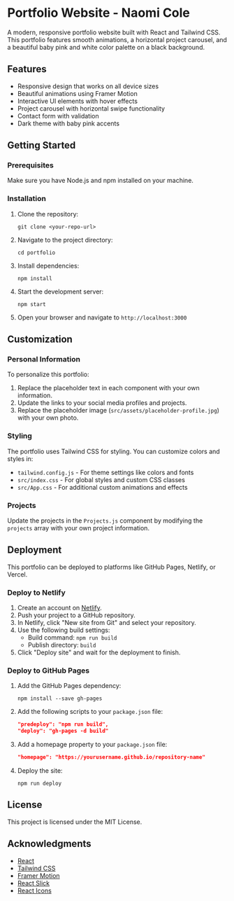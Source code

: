 # Portfolio Website - Naomi Cole

A modern, responsive portfolio website built with React and Tailwind CSS. This portfolio features smooth animations, a horizontal project carousel, and a beautiful baby pink and white color palette on a black background.

## Features

- Responsive design that works on all device sizes
- Beautiful animations using Framer Motion
- Interactive UI elements with hover effects
- Project carousel with horizontal swipe functionality
- Contact form with validation
- Dark theme with baby pink accents

## Getting Started

### Prerequisites

Make sure you have Node.js and npm installed on your machine.

### Installation

1. Clone the repository:
   ```
   git clone <your-repo-url>
   ```

2. Navigate to the project directory:
   ```
   cd portfolio
   ```

3. Install dependencies:
   ```
   npm install
   ```

4. Start the development server:
   ```
   npm start
   ```

5. Open your browser and navigate to `http://localhost:3000`

## Customization

### Personal Information

To personalize this portfolio:

1. Replace the placeholder text in each component with your own information.
2. Update the links to your social media profiles and projects.
3. Replace the placeholder image (`src/assets/placeholder-profile.jpg`) with your own photo.

### Styling

The portfolio uses Tailwind CSS for styling. You can customize colors and styles in:

- `tailwind.config.js` - For theme settings like colors and fonts
- `src/index.css` - For global styles and custom CSS classes
- `src/App.css` - For additional custom animations and effects

### Projects

Update the projects in the `Projects.js` component by modifying the `projects` array with your own project information.

## Deployment

This portfolio can be deployed to platforms like GitHub Pages, Netlify, or Vercel.

### Deploy to Netlify

1. Create an account on [Netlify](https://www.netlify.com/).
2. Push your project to a GitHub repository.
3. In Netlify, click "New site from Git" and select your repository.
4. Use the following build settings:
   - Build command: `npm run build`
   - Publish directory: `build`
5. Click "Deploy site" and wait for the deployment to finish.

### Deploy to GitHub Pages

1. Add the GitHub Pages dependency:
   ```
   npm install --save gh-pages
   ```

2. Add the following scripts to your `package.json` file:
   ```json
   "predeploy": "npm run build",
   "deploy": "gh-pages -d build"
   ```

3. Add a homepage property to your `package.json` file:
   ```json
   "homepage": "https://yourusername.github.io/repository-name"
   ```

4. Deploy the site:
   ```
   npm run deploy
   ```

## License

This project is licensed under the MIT License.

## Acknowledgments

- [React](https://reactjs.org/)
- [Tailwind CSS](https://tailwindcss.com/)
- [Framer Motion](https://www.framer.com/motion/)
- [React Slick](https://react-slick.neostack.com/)
- [React Icons](https://react-icons.github.io/react-icons/)
